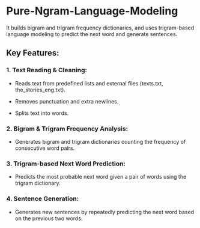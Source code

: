 # Pure-Ngram-Language-Modeling
It builds bigram and trigram frequency dictionaries, and uses trigram-based language modeling to predict the next word and generate sentences.

## Key Features:

### 1. Text Reading & Cleaning:

- Reads text from predefined lists and external files (texts.txt, the_stories_eng.txt).

- Removes punctuation and extra newlines.

- Splits text into words.

### 2. Bigram & Trigram Frequency Analysis:

- Generates bigram and trigram dictionaries counting the frequency of consecutive word pairs.

### 3. Trigram-based Next Word Prediction:

- Predicts the most probable next word given a pair of words using the trigram dictionary.

### 4. Sentence Generation:

- Generates new sentences by repeatedly predicting the next word based on the previous two words.
